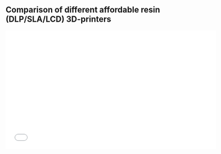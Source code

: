 ## Comparison of different affordable resin (DLP/SLA/LCD) 3D-printers 
<iframe width="560" height="315" src="Comparison/Comparison.html" frameborder="0" allowfullscreen> </iframe>
